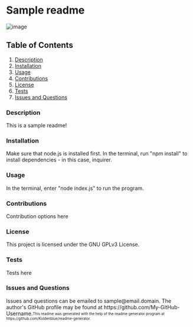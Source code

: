 # Sample readme

![image](https://img.shields.io/badge/license-GNU%20GPLv3%20License-green)

## Table of Contents

1. <a href="#description">Description</a>
2. <a href="#installation">Installation</a>
3. <a href="#usage">Usage</a>
4. <a href="#contributions">Contributions</a>
5. <a href="#license">License</a>
6. <a href="#test">Tests</a>
7. <a href="#questions">Issues and Questions</a>
<h3 id='description'>Description</h3>
This is a sample readme!

<h3 id='installation'>Installation</h3>
Make sure that node.js is installed first. In the terminal, run "npm install" to install dependencies - in this case, inquirer.

<h3 id='usage'>Usage</h3>
In the terminal, enter "node index.js" to run the program.

<h3 id='contributions'>Contributions</h3>
Contribution options here

<h3 id='license'>License</h3>
This project is licensed under the GNU GPLv3 License.

<h3 id='test'>Tests</h3>
Tests here

<h3 id='questions'>Issues and Questions</h3>
Issues and questions can be emailed to sample@email.domain. The author's GitHub profile may be found at https://github.com/My-GitHub-Username.<sub><sup>This readme was generated with the help of the readme generator program at https://github.com/Koldenblue/readme-generator.</sup></sub>